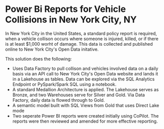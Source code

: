 # Power Bi Reports for Vehicle Collisions in New York City, NY
In New York City in the United States, a standard policy report is required, when a vehicle collison occurs where someone is injured, killed, or if there is at least $1,000 worht of damage. This data is collected and published online to New York City's Open Data initative. 

This solution does the following:
- Uses Data Factory to pull collison and vehicles involved data on a daily basis via an API call to New York City's Open Data website and lands it in a Lakehouse as tables. Data can be explored via the SQL Analytics Endpoint or PySpark/Spark SQL using a notebook.
- A standard Medallion Architecture is applied. The Lakehouse serves as Bronze, and two Warehouses serve for Silver and Gold. Via Data Factory, daily data is flowed through to Gold.
- A semantic model built with SQL Views from Gold that uses Direct Lake mode
- Two seperate Power BI reports were created initially using CoPilot. The reports were then reviewed and amended for more effective reporting.
